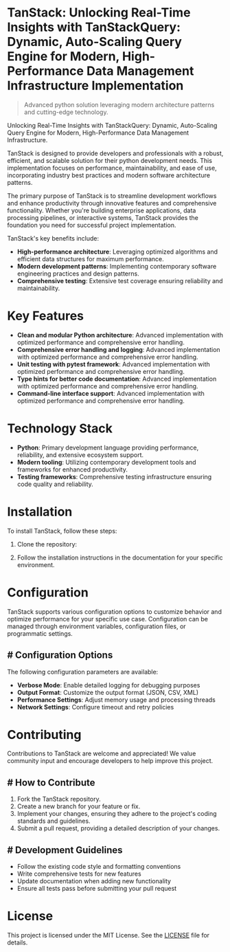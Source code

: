<!-- fallback_TanStack_20251026201515_75211 -->

# TanStack: Unlocking Real-Time Insights with TanStackQuery: Dynamic, Auto-Scaling Query Engine for Modern, High-Performance Data Management Infrastructure Implementation
> Advanced python solution leveraging modern architecture patterns and cutting-edge technology.

Unlocking Real-Time Insights with TanStackQuery: Dynamic, Auto-Scaling Query Engine for Modern, High-Performance Data Management Infrastructure.

TanStack is designed to provide developers and professionals with a robust, efficient, and scalable solution for their python development needs. This implementation focuses on performance, maintainability, and ease of use, incorporating industry best practices and modern software architecture patterns.

The primary purpose of TanStack is to streamline development workflows and enhance productivity through innovative features and comprehensive functionality. Whether you're building enterprise applications, data processing pipelines, or interactive systems, TanStack provides the foundation you need for successful project implementation.

TanStack's key benefits include:

* **High-performance architecture**: Leveraging optimized algorithms and efficient data structures for maximum performance.
* **Modern development patterns**: Implementing contemporary software engineering practices and design patterns.
* **Comprehensive testing**: Extensive test coverage ensuring reliability and maintainability.

# Key Features

* **Clean and modular Python architecture**: Advanced implementation with optimized performance and comprehensive error handling.
* **Comprehensive error handling and logging**: Advanced implementation with optimized performance and comprehensive error handling.
* **Unit testing with pytest framework**: Advanced implementation with optimized performance and comprehensive error handling.
* **Type hints for better code documentation**: Advanced implementation with optimized performance and comprehensive error handling.
* **Command-line interface support**: Advanced implementation with optimized performance and comprehensive error handling.

# Technology Stack

* **Python**: Primary development language providing performance, reliability, and extensive ecosystem support.
* **Modern tooling**: Utilizing contemporary development tools and frameworks for enhanced productivity.
* **Testing frameworks**: Comprehensive testing infrastructure ensuring code quality and reliability.

# Installation

To install TanStack, follow these steps:

1. Clone the repository:


2. Follow the installation instructions in the documentation for your specific environment.

# Configuration

TanStack supports various configuration options to customize behavior and optimize performance for your specific use case. Configuration can be managed through environment variables, configuration files, or programmatic settings.

## # Configuration Options

The following configuration parameters are available:

* **Verbose Mode**: Enable detailed logging for debugging purposes
* **Output Format**: Customize the output format (JSON, CSV, XML)
* **Performance Settings**: Adjust memory usage and processing threads
* **Network Settings**: Configure timeout and retry policies

# Contributing

Contributions to TanStack are welcome and appreciated! We value community input and encourage developers to help improve this project.

## # How to Contribute

1. Fork the TanStack repository.
2. Create a new branch for your feature or fix.
3. Implement your changes, ensuring they adhere to the project's coding standards and guidelines.
4. Submit a pull request, providing a detailed description of your changes.

## # Development Guidelines

* Follow the existing code style and formatting conventions
* Write comprehensive tests for new features
* Update documentation when adding new functionality
* Ensure all tests pass before submitting your pull request

# License

This project is licensed under the MIT License. See the [LICENSE](https://github.com/demaagro/TanStack/blob/main/LICENSE) file for details.
